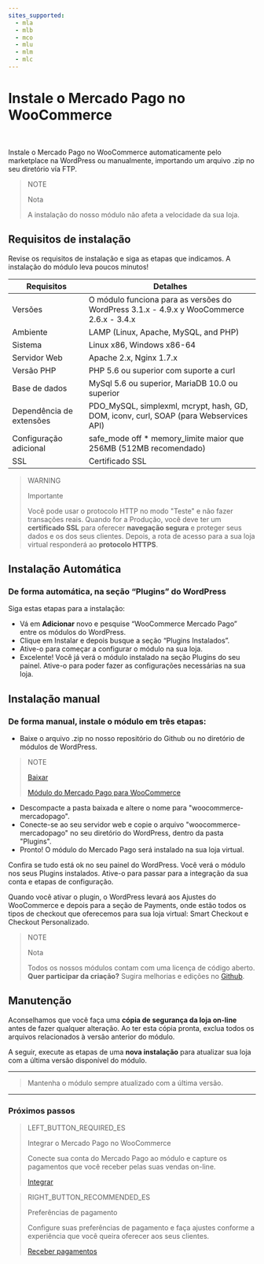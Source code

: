 ```yaml
---
sites_supported:
  - mla
  - mlb
  - mco
  - mlu
  - mlm
  - mlc
---
```


# Instale o Mercado Pago no WooCommerce
<br/>

Instale o Mercado Pago no WooCommerce automaticamente pelo marketplace na WordPress ou manualmente, importando um arquivo .zip no seu diretório vía FTP.

> NOTE
>
> Nota
>
> A instalação do nosso módulo não afeta a velocidade da sua loja.

## Requisitos de instalação

Revise os requisitos de instalação e siga as etapas que indicamos. A instalação do módulo leva poucos minutos!

| Requisitos                    | Detalhes                                                                  	                  |
|-------------------------------|-----------------------------------------------------------------------------------------------|
| Versões         	            | O módulo funciona para as versões do WordPress 3.1.x - 4.9.x y WooCommerce 2.6.x - 3.4.x      |
| Ambiente                    	| LAMP (Linux, Apache, MySQL, and PHP)                                                      	  |
| Sistema                     	| Linux x86, Windows x86-64                                                        	            |
| Servidor Web                	| Apache 2.x, Nginx 1.7.x                                                               	      |
| Versão PHP                  	| PHP 5.6 ou superior com suporte a curl                     	                                  |
| Base de dados               	| MySql 5.6 ou superior, MariaDB 10.0 ou superior                            	                  |
| Dependência de extensões     	| PDO_MySQL, simplexml, mcrypt, hash, GD, DOM, iconv, curl, SOAP (para Webservices API)         |
| Configuração adicional        | safe_mode off * memory_limite maior que 256MB (512MB recomendado)                             |
| SSL                         	| Certificado SSL  	                                                                            |

> WARNING
>
> Importante
>
> Você pode usar o protocolo HTTP no modo "Teste" e não fazer transações reais. Quando for a Produção, você deve ter um **certificado SSL** para oferecer **navegação segura** e proteger seus dados e os dos seus clientes. Depois, a rota de acesso para a sua loja virtual responderá ao **protocolo HTTPS**.

## Instalação Automática

### De forma automática, na seção “Plugins” do WordPress

Siga estas etapas para a instalação:

* Vá em **Adicionar** novo e pesquise “WooCommerce Mercado Pago” entre os módulos do WordPress.
* Clique em Instalar e depois busque a seção “Plugins Instalados”. 
* Ative-o para começar a configurar o módulo na sua loja.
* Excelente! Você já verá o módulo instalado na seção Plugins do seu painel. Ative-o para poder fazer as configurações necessárias na sua loja.

## Instalação manual

### De forma manual, instale o módulo em três etapas:

* Baixe o arquivo .zip no nosso repositório do Github ou no diretório de módulos de WordPress.
                    
> NOTE
>
> [Baixar](https://github.com/mercadopago/cart-woocommerce/archive/master.zip)
>
> [Módulo do Mercado Pago para WooCommerce](https://github.com/mercadopago/cart-woocommerce/archive/master.zip)

* Descompacte a pasta baixada e altere o nome para "woocommerce-mercadopago".
* Conecte-se ao seu servidor web e copie o arquivo "woocommerce-mercadopago" no seu diretório do WordPress, dentro da pasta "Plugins".
* Pronto! O módulo do Mercado Pago será instalado na sua loja virtual.

Confira se tudo está ok no seu painel do WordPress. Você verá o módulo nos seus Plugins instalados. Ative-o para passar para a integração da sua conta e etapas de configuração. 

Quando você ativar o plugin, o WordPress levará aos Ajustes do WooCommerce e depois para a seção de Payments, onde estão todos os tipos de checkout que oferecemos para sua loja virtual: Smart Checkout e Checkout Personalizado.

> NOTE
>
> Nota
> 
> Todos os nossos módulos contam com uma licença de código aberto. **Quer participar da criação?** Sugira melhorias e edições no [Github](https://github.com/mercadopago/cart-woocommerce).

## Manutenção

Aconselhamos que você faça uma **cópia de segurança da loja on-line** antes de fazer qualquer alteração. Ao ter esta cópia pronta, exclua todos os arquivos relacionados à versão anterior do módulo. 

A seguir, execute as etapas de uma **nova instalação** para atualizar sua loja com a última versão disponível do módulo. 

---

> Mantenha o módulo sempre atualizado com a última versão. 

---

### Próximos passos

> LEFT_BUTTON_REQUIRED_ES
>
> Integrar o Mercado Pago no WooCommerce
>
> Conecte sua conta do Mercado Pago ao módulo e capture os pagamentos que você receber pelas suas vendas on-line.  
>
> 
> [Integrar](http://www.mercadopago.com.br/mlb/pt/plugins_sdks/plugins/woocommerce/integration/)

> RIGHT_BUTTON_RECOMMENDED_ES
>
> Preferências de pagamento
>
> Configure suas preferências de pagamento e faça ajustes conforme a experiência que você queira oferecer aos seus clientes.
>
> [Receber pagamentos](http://www.mercadopago.com.br/mlb/pt/plugins_sdks/plugins/woocommerce/receive-payments/)
